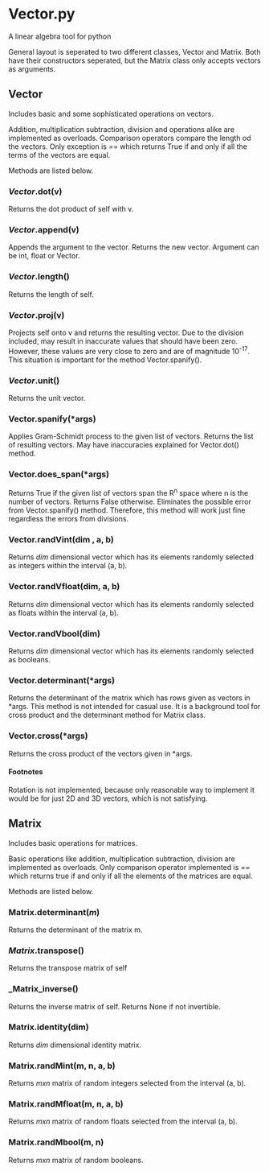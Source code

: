 # Vector.py 

A linear algebra tool for python

General layout is seperated to two different classes, Vector and Matrix. 
Both have their constructors seperated, but the Matrix class only accepts
vectors as arguments. 

## Vector

Includes basic and some sophisticated operations on vectors.

Addition, multiplication subtraction, division and operations alike are 
implemented as overloads. Comparison operators compare the length od the
vectors. Only exception is _==_ which returns True if and only if all the
terms of the vectors are equal.

Methods are listed below.

### _Vector_.dot(v)

Returns the dot product of self with v.

### _Vector_.append(v)

Appends the argument to the vector. Returns the new vector. Argument
can be int, float or Vector.

### _Vector_.length()

Returns the length of self.

### _Vector_.proj(v)

Projects self onto v and returns the resulting vector. Due to the 
division included, may result in inaccurate values that should have
been zero. However, these values are very close to zero and are of
magnitude 10<sup>-17</sup>. This situation is important for the method
Vector.spanify().

### _Vector_.unit()

Returns the unit vector.

### Vector.spanify(*args)

Applies Gram-Schmidt process to the given list of vectors. Returns the
list of resulting vectors. May have inaccuracies explained for Vector.dot()
method.

### Vector.does_span(*args)

Returns True if the given list of vectors span the R<sup>n</sup> space
where n is the number of vectors. Returns False otherwise. Eliminates
the possible error from Vector.spanify() method. Therefore, this method
will work just fine regardless the errors from divisions.

### Vector.randVint(dim , a, b)

Returns _dim_ dimensional vector which has its elements randomly selected
as integers within the interval (a, b).

### Vector.randVfloat(dim, a, b)

Returns _dim_ dimensional vector which has its elements randomly selected
as floats within the interval (a, b).

### Vector.randVbool(dim)

Returns _dim_ dimensional vector which has its elements randomly selected
as booleans.

### Vector.determinant(*args)

Returns the determinant of the matrix which has rows given as vectors in
*args. This method is not intended for casual use. It is a background
tool for cross product and the determinant method for Matrix class.

### Vector.cross(*args)

Returns the cross product of the vectors given in *args.


#### Footnotes

Rotation is not implemented, because only reasonable way to implement
it would be for just 2D and 3D vectors, which is not satisfying. 


## Matrix

Includes basic operations for matrices.

Basic operations like addition, multiplication subtraction, division
are implemented as overloads. Only comparison operator implemented is
_==_ which returns true if and only if all the elements of the matrices
are equal.

Methods are listed below.

### Matrix.determinant(_m_)

Returns the determinant of the matrix m.

### _Matrix_.transpose()

Returns the transpose matrix of self

### _Matrix_inverse()

Returns the inverse matrix of self. Returns None if not invertible.

### Matrix.identity(dim)

Returns _dim_ dimensional identity matrix.

### Matrix.randMint(m, n, a, b)

Returns _mxn_ matrix of random integers selected from the interval (a, b).

### Matrix.randMfloat(m, n, a, b)

Returns _mxn_ matrix of random floats selected from the interval (a, b).

### Matrix.randMbool(m, n)

Returns _mxn_ matrix of random booleans.

